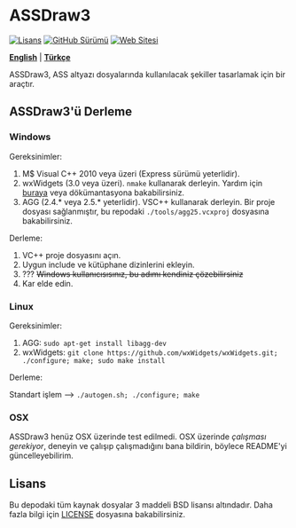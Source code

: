 # ASSDraw3

[![Lisans](https://img.shields.io/badge/LİSANS-bsd_3_clause-bsd.svg?color=97CA01&logoColor=blue&style=for-the-badge)](https://opensource.org/license/bsd-3-clause/)
[![GitHub Sürümü](https://img.shields.io/github/v/release/KerimDemirkaynak/assdraw?style=for-the-badge&color=8DDFCB&label=Sürüm)](https://github.com/KerimDemirkaynak/assdraw/releases)
[![Web Sitesi](https://img.shields.io/badge/Website-kerimdemirkaynak.github.io/assdraw-00215E?style=for-the-badge)](https://kerimdemirkaynak.github.io/assdraw/)

[**English**](README.md) | [**Türkçe**](README.tr.md)

ASSDraw3, ASS altyazı dosyalarında kullanılacak şekiller tasarlamak için bir araçtır.

## ASSDraw3'ü Derleme

### Windows

Gereksinimler:

1. M$ Visual C++ 2010 veya üzeri (Express sürümü yeterlidir).
2. wxWidgets (3.0 veya üzeri). `nmake` kullanarak derleyin. Yardım için [buraya](http://wiki.wxwidgets.org/Compiling_Using_MSVC_On_The_Commandline) veya dökümantasyona bakabilirsiniz.
3. AGG (2.4.* veya 2.5.* yeterlidir). VSC++ kullanarak derleyin. Bir proje dosyası sağlanmıştır, bu repodaki `./tools/agg25.vcxproj` dosyasına bakabilirsiniz.

Derleme:

1. VC++ proje dosyasını açın.
2. Uygun include ve kütüphane dizinlerini ekleyin.
3. ??? ~~Windows kullanıcısısınız, bu adımı kendiniz çözebilirsiniz~~
4. Kar elde edin.

### Linux

Gereksinimler:

1. AGG: `sudo apt-get install libagg-dev`
2. wxWidgets: `git clone https://github.com/wxWidgets/wxWidgets.git; ./configure; make; sudo make install`

Derleme:

Standart işlem --> `./autogen.sh; ./configure; make`

### OSX

ASSDraw3 henüz OSX üzerinde test edilmedi. OSX üzerinde *çalışması gerekiyor*, deneyin ve çalışıp çalışmadığını bana bildirin, böylece README'yi güncelleyebilirim.

## Lisans

Bu depodaki tüm kaynak dosyalar 3 maddeli BSD lisansı altındadır. Daha fazla bilgi için [LICENSE](LICENSE) dosyasına bakabilirsiniz.
